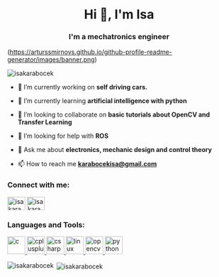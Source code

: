 <h1 align="center">Hi 👋, I'm Isa</h1>
<h3 align="center">I'm a mechatronics engineer</h3>

(https://arturssmirnovs.github.io/github-profile-readme-generator/images/banner.png)

<p align="left"> <img src="https://komarev.com/ghpvc/?username=isakarabocek&label=Profile%20views&color=0e75b6&style=flat" alt="isakarabocek" /> </p>

- 🔭 I’m currently working on **self driving cars.**

- 🌱 I’m currently learning **artificial intelligence with python**

- 👯 I’m looking to collaborate on **basic tutorials about OpenCV and Transfer Learning**

- 🤝 I’m looking for help with **ROS**

- 💬 Ask me about **electronics, mechanic design and control theory**

- 📫 How to reach me **karabocekisa@gmail.com**

<p align="left">
<h3 align="left">Connect with me:</h3>
<a href="https://linkedin.com/in/i̇sa karaböcek" target="blank"><img align="center" src="https://cdn.jsdelivr.net/npm/simple-icons@3.0.1/icons/linkedin.svg" alt="i̇sa karaböcek" height="30" width="40" /></a>
<a href="https://www.youtube.com/c/i̇sa karaböcek" target="blank"><img align="center" src="https://cdn.jsdelivr.net/npm/simple-icons@3.0.1/icons/youtube.svg" alt="i̇sa karaböcek" height="30" width="40" /></a>
</p>

<h3 align="left">Languages and Tools:</h3>
<p align="left"> <a href="https://www.cprogramming.com/" target="_blank"> <img src="https://devicons.github.io/devicon/devicon.git/icons/c/c-original.svg" alt="c" width="40" height="40"/> </a> <a href="https://www.w3schools.com/cpp/" target="_blank"> <img src="https://devicons.github.io/devicon/devicon.git/icons/cplusplus/cplusplus-original.svg" alt="cplusplus" width="40" height="40"/> </a> <a href="https://www.w3schools.com/cs/" target="_blank"> <img src="https://devicons.github.io/devicon/devicon.git/icons/csharp/csharp-original.svg" alt="csharp" width="40" height="40"/> </a> <a href="https://www.linux.org/" target="_blank"> <img src="https://devicons.github.io/devicon/devicon.git/icons/linux/linux-original.svg" alt="linux" width="40" height="40"/> </a> <a href="https://opencv.org/" target="_blank"> <img src="https://www.vectorlogo.zone/logos/opencv/opencv-icon.svg" alt="opencv" width="40" height="40"/> </a> <a href="https://www.python.org" target="_blank"> <img src="https://devicons.github.io/devicon/devicon.git/icons/python/python-original.svg" alt="python" width="40" height="40"/> </a> </p>

<p><img align="left" src="https://github-readme-stats.vercel.app/api/top-langs/?username=isakarabocek&layout=compact" alt="isakarabocek" /></p>

<p>&nbsp;<img align="center" src="https://github-readme-stats.vercel.app/api?username=isakarabocek&show_icons=true" alt="isakarabocek" /></p>
